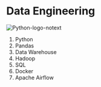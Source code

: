 # Data Engineering

![Python-logo-notext](https://user-images.githubusercontent.com/30373328/222979004-36e3bacd-ec9d-4782-a5a9-04114ffc5a91.png)

1. Python 
2. Pandas
3. Data Warehouse
4. Hadoop
5. SQL
6. Docker
7. Apache Airflow
